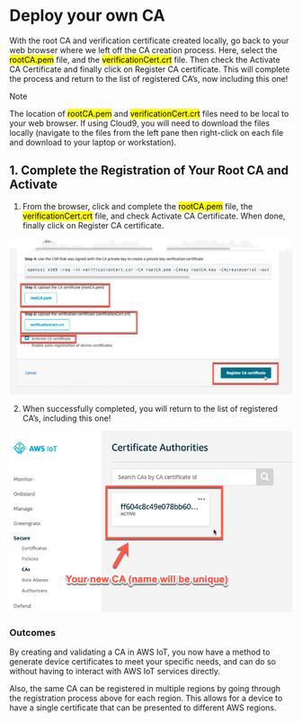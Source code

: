 # Deploy your own CA

With the root CA and verification certificate created locally, go back to your web browser where we left off the CA creation process. Here, select the <mark>rootCA.pem</mark> file, and the <mark>verificationCert.crt</mark> file. Then check the Activate CA Certificate and finally click on Register CA certificate. This will complete the process and return to the list of registered CA’s, now including this one!

> [!NOTE]
> The location of <mark>rootCA.pem</mark>  and <mark>verificationCert.crt</mark> files need to be local to your web browser. If using Cloud9, you will need to download the files locally (navigate to the files from the left pane then right-click on each file and download to your laptop or workstation).

## 1. Complete the Registration of Your Root CA and Activate

1. From the browser, click and complete the <mark>rootCA.pem</mark> file, the <mark>verificationCert.crt</mark> file, and check Activate CA Certificate. When done, finally click on Register CA certificate.

![image](img/register-ca4.png)

2. When successfully completed, you will return to the list of registered CA’s, including this one!

![image](img/register-ca5.png)


###  Outcomes

By creating and validating a CA in AWS IoT, you now have a method to generate device certificates to meet your specific needs, and can do so without having to interact with AWS IoT services directly.

Also, the same CA can be registered in multiple regions by going through the registration process above for each region. This allows for a device to have a single certificate that can be presented to different AWS regions.
